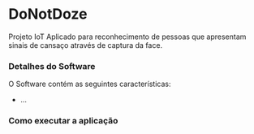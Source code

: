 # DoNotDoze
Projeto IoT Aplicado para reconhecimento de pessoas que apresentam sinais de cansaço através de captura da face.
### Detalhes do Software
O Software contém as seguintes características:  
* ...
### Como executar a aplicação
